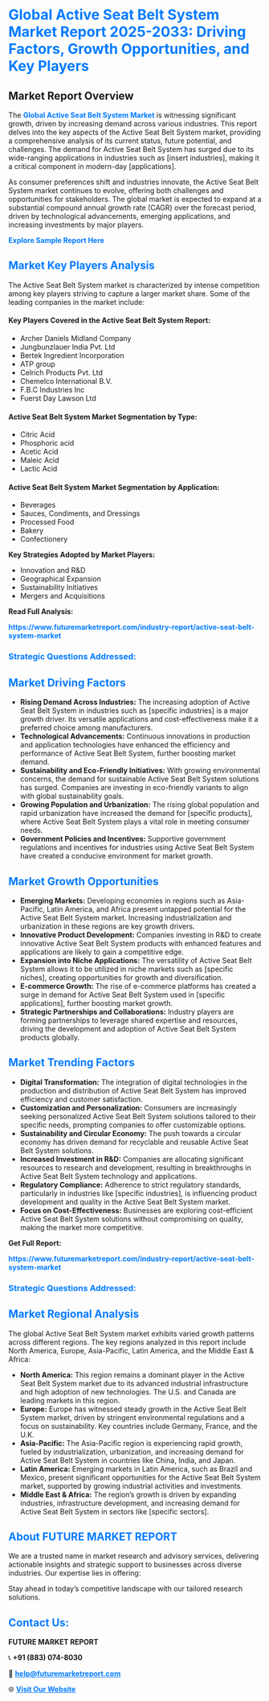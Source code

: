 <h1 style="color: #007BFF;">Global Active Seat Belt System Market Report 2025-2033: Driving Factors, Growth Opportunities, and Key Players</h1>

<section id="overview">
<h2>Market Report Overview</h2>
<p>The <a href="https://www.futuremarketreport.com/industry-report/active-seat-belt-system-market" style="color: #007BFF; text-decoration: none;"><strong>Global Active Seat Belt System Market</strong></a> is witnessing significant growth, driven by increasing demand across various industries. This report delves into the key aspects of the Active Seat Belt System market, providing a comprehensive analysis of its current status, future potential, and challenges. The demand for Active Seat Belt System has surged due to its wide-ranging applications in industries such as [insert industries], making it a critical component in modern-day [applications].</p>
<p>As consumer preferences shift and industries innovate, the Active Seat Belt System market continues to evolve, offering both challenges and opportunities for stakeholders. The global market is expected to expand at a substantial compound annual growth rate (CAGR) over the forecast period, driven by technological advancements, emerging applications, and increasing investments by major players.</p>
</section>

<section id="overview">
<p><a href="https://www.futuremarketreport.com/request-sample/reportId=36919" style="color: #007BFF; text-decoration: none;"><strong>Explore Sample Report Here</strong></a></p>
</section>

<section id="key-players">
<h2 style="color: #007BFF;">Market Key Players Analysis</h2>
<p>The Active Seat Belt System market is characterized by intense competition among key players striving to capture a larger market share. Some of the leading companies in the market include:</p>
<h4>Key Players Covered in the Active Seat Belt System Report:</h4>
<ul><li>Archer Daniels Midland Company</li><li>Jungbunzlauer India Pvt. Ltd</li><li>Bertek Ingredient Incorporation</li><li>ATP group</li><li>Celrich Products Pvt. Ltd</li><li>Chemelco International B.V.</li><li>F.B.C Industries Inc</li><li>Fuerst Day Lawson Ltd</li></ul>
<h4>Active Seat Belt System Market Segmentation by Type:</h4>
<ul><li>Citric Acid</li><li>Phosphoric acid</li><li>Acetic Acid</li><li>Maleic Acid</li><li>Lactic Acid</li></ul>

<h4>Active Seat Belt System Market Segmentation by Application:</h4>
<ul><li>Beverages</li><li>Sauces, Condiments, and Dressings</li><li>Processed Food</li><li>Bakery</li><li>Confectionery</li></ul>
<p><strong>Key Strategies Adopted by Market Players:</strong></p>
<ul>
<li>Innovation and R&D</li>
<li>Geographical Expansion</li>
<li>Sustainability Initiatives</li>
<li>Mergers and Acquisitions</li>
</ul>
</section>

<section>
<p><strong>Read Full Analysis: </strong></p><a href="https://www.futuremarketreport.com/industry-report/active-seat-belt-system-market" style="color: #007BFF; text-decoration: none;"><strong>https://www.futuremarketreport.com/industry-report/active-seat-belt-system-market</strong></a>
<h3 style="color: #007BFF;">Strategic Questions Addressed:</h3>
</section>

<section id="driving-factors">
<h2 style="color: #007BFF;">Market Driving Factors</h2>
<ul>
<li><strong>Rising Demand Across Industries:</strong> The increasing adoption of Active Seat Belt System in industries such as [specific industries] is a major growth driver. Its versatile applications and cost-effectiveness make it a preferred choice among manufacturers.</li>
<li><strong>Technological Advancements:</strong> Continuous innovations in production and application technologies have enhanced the efficiency and performance of Active Seat Belt System, further boosting market demand.</li>
<li><strong>Sustainability and Eco-Friendly Initiatives:</strong> With growing environmental concerns, the demand for sustainable Active Seat Belt System solutions has surged. Companies are investing in eco-friendly variants to align with global sustainability goals.</li>
<li><strong>Growing Population and Urbanization:</strong> The rising global population and rapid urbanization have increased the demand for [specific products], where Active Seat Belt System plays a vital role in meeting consumer needs.</li>
<li><strong>Government Policies and Incentives:</strong> Supportive government regulations and incentives for industries using Active Seat Belt System have created a conducive environment for market growth.</li>
</ul>
</section>

<section id="growth-opportunities">
<h2 style="color: #007BFF;">Market Growth Opportunities</h2>
<ul>
<li><strong>Emerging Markets:</strong> Developing economies in regions such as Asia-Pacific, Latin America, and Africa present untapped potential for the Active Seat Belt System market. Increasing industrialization and urbanization in these regions are key growth drivers.</li>
<li><strong>Innovative Product Development:</strong> Companies investing in R&D to create innovative Active Seat Belt System products with enhanced features and applications are likely to gain a competitive edge.</li>
<li><strong>Expansion into Niche Applications:</strong> The versatility of Active Seat Belt System allows it to be utilized in niche markets such as [specific niches], creating opportunities for growth and diversification.</li>
<li><strong>E-commerce Growth:</strong> The rise of e-commerce platforms has created a surge in demand for Active Seat Belt System used in [specific applications], further boosting market growth.</li>
<li><strong>Strategic Partnerships and Collaborations:</strong> Industry players are forming partnerships to leverage shared expertise and resources, driving the development and adoption of Active Seat Belt System products globally.</li>
</ul>
</section>

<section id="trending-factors">
<h2 style="color: #007BFF;">Market Trending Factors</h2>
<ul>
<li><strong>Digital Transformation:</strong> The integration of digital technologies in the production and distribution of Active Seat Belt System has improved efficiency and customer satisfaction.</li>
<li><strong>Customization and Personalization:</strong> Consumers are increasingly seeking personalized Active Seat Belt System solutions tailored to their specific needs, prompting companies to offer customizable options.</li>
<li><strong>Sustainability and Circular Economy:</strong> The push towards a circular economy has driven demand for recyclable and reusable Active Seat Belt System solutions.</li>
<li><strong>Increased Investment in R&D:</strong> Companies are allocating significant resources to research and development, resulting in breakthroughs in Active Seat Belt System technology and applications.</li>
<li><strong>Regulatory Compliance:</strong> Adherence to strict regulatory standards, particularly in industries like [specific industries], is influencing product development and quality in the Active Seat Belt System market.</li>
<li><strong>Focus on Cost-Effectiveness:</strong> Businesses are exploring cost-efficient Active Seat Belt System solutions without compromising on quality, making the market more competitive.</li>
</ul>
</section>

<section>
<p><strong>Get Full Report: </strong></p><a href="https://www.futuremarketreport.com/industry-report/active-seat-belt-system-market" style="color: #007BFF; text-decoration: none;"><strong>https://www.futuremarketreport.com/industry-report/active-seat-belt-system-market</strong></a>
<h3 style="color: #007BFF;">Strategic Questions Addressed:</h3>
</section>


<section id="regional-analysis">
<h2 style="color: #007BFF;">Market Regional Analysis</h2>
<p>The global Active Seat Belt System market exhibits varied growth patterns across different regions. The key regions analyzed in this report include North America, Europe, Asia-Pacific, Latin America, and the Middle East & Africa:</p>
<ul>
<li><strong>North America:</strong> This region remains a dominant player in the Active Seat Belt System market due to its advanced industrial infrastructure and high adoption of new technologies. The U.S. and Canada are leading markets in this region.</li>
<li><strong>Europe:</strong> Europe has witnessed steady growth in the Active Seat Belt System market, driven by stringent environmental regulations and a focus on sustainability. Key countries include Germany, France, and the U.K.</li>
<li><strong>Asia-Pacific:</strong> The Asia-Pacific region is experiencing rapid growth, fueled by industrialization, urbanization, and increasing demand for Active Seat Belt System in countries like China, India, and Japan.</li>
<li><strong>Latin America:</strong> Emerging markets in Latin America, such as Brazil and Mexico, present significant opportunities for the Active Seat Belt System market, supported by growing industrial activities and investments.</li>
<li><strong>Middle East & Africa:</strong> The region’s growth is driven by expanding industries, infrastructure development, and increasing demand for Active Seat Belt System in sectors like [specific sectors].</li>
</ul>
</section>

<footer>
<h2 style="color: #007BFF;">About FUTURE MARKET REPORT</h2>
<p>We are a trusted name in market research and advisory services, delivering actionable insights and strategic support to businesses across diverse industries. Our expertise lies in offering:</p>

<p>Stay ahead in today’s competitive landscape with our tailored research solutions.</p>

<h2 style="color: #007BFF;">Contact Us:</h2>
<p><strong>FUTURE MARKET REPORT</strong></p>
<p>📞 <strong>+91 (883) 074-8030</strong></p>
<p>📧 <strong><a href="mailto:help@futuremarketreport.com" style="color: #007BFF;">help@futuremarketreport.com</a></strong></p>
<p>🌐 <strong><a href="https://www.futuremarketreport.com/" style="color: #007BFF;">Visit Our Website</a></strong></p>
</footer>